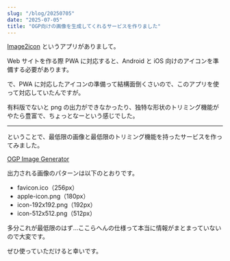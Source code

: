 ```yaml
---
slug: "/blog/20250705"
date: "2025-07-05"
title: "OGP向けの画像を生成してくれるサービスを作りました"
---
```


[Image2icon](https://img2icnsapp.com/) というアプリがありまして。

Web サイトを作る際 PWA に対応すると、Android と iOS 向けのアイコンを準備する必要があります。

で、PWA に対応したアイコンの準備って結構面倒くさいので、このアプリを使って対応していたんですが。

有料版でないと png の出力ができなかったり、独特な形状のトリミング機能がやたら豊富で、ちょっとなーという感じでした。

---

ということで、最低限の画像と最低限のトリミング機能を持ったサービスを作ってみました。

[OGP Image Generator](https://ogpimggen.kkweb.io)

出力される画像のパターンは以下のとおりです。

- favicon.ico（256px）
- apple-icon.png（180px）
- icon-192x192.png（192px）
- icon-512x512.png（512px）

多分これが最低限のはず…ここらへんの仕様って本当に情報がまとまっていないので大変です。

ぜひ使っていただけると幸いです。
